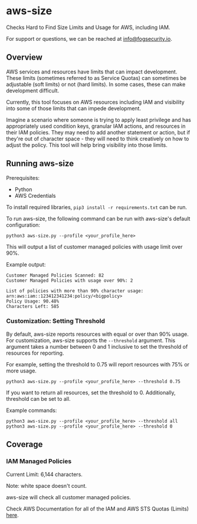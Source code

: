 # aws-size
Checks Hard to Find Size Limits and Usage for AWS, including IAM.

For support or questions, we can be reached at info@fogsecurity.io.

## Overview

AWS services and resources have limits that can impact development.  These limits (sometimes referred to as Service Quotas) can sometimes be adjustable (soft limits) or not (hard limits).  In some cases, these can make development difficult.  

Currently, this tool focuses on AWS resources including IAM and visibility into some of those limits that can impede development.  

Imagine a scenario where someone is trying to apply least privilege and has appropriately used condition keys, granular IAM actions, and resources in their IAM policies.  They may need to add another statement or action, but if they're out of character space - they will need to think creatively on how to adjust the policy.  This tool will help bring visibility into those limits.

## Running aws-size

Prerequisites:
* Python
* AWS Credentials

To install required libraries, `pip3 install -r requirements.txt` can be run.

To run aws-size, the following command can be run with aws-size's default configuration:

```
python3 aws-size.py --profile <your_profile_here>
```

This will output a list of customer managed policies with usage limit over 90%.

Example output:

```
Customer Managed Policies Scanned: 82
Customer Managed Policies with usage over 90%: 2

List of policies with more than 90% character usage: 
arn:aws:iam::123412341234:policy/<bigpolicy>
Policy Usage: 90.48%
Characters Left: 585
```

### Customization: Setting Threshold

By default, aws-size reports resources with equal or over than 90% usage.  For customization, aws-size supports the `--threshold` argument.  This argument takes a number between 0 and 1 inclusive to set the threshold of resources for reporting.

For example, setting the threshold to 0.75 will report resources with 75% or more usage.  

```
python3 aws-size.py --profile <your_profile_here> --threshold 0.75
```

If you want to return all resources, set the threshold to 0.  Additionally, threshold can be set to all.

Example commands:

```
python3 aws-size.py --profile <your_profile_here> --threshold all
python3 aws-size.py --profile <your_profile_here> --threshold 0
```

## Coverage

### IAM Managed Policies

Current Limit: 6,144 characters.  

Note: white space doesn't count.

aws-size will check all customer managed policies.



Check AWS Documentation for all of the IAM and AWS STS Quotas (Limits) [here](https://docs.aws.amazon.com/IAM/latest/UserGuide/reference_iam-quotas.html).
